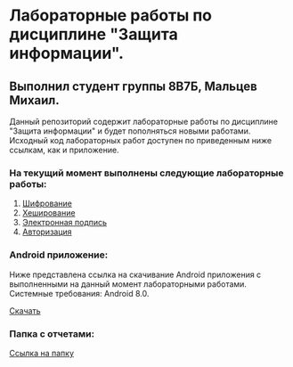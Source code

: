 # Лабораторные работы по дисциплине "Защита информации".
## Выполнил студент группы 8В7Б, Мальцев Михаил.

Данный репозиторий содержит лабораторные работы по дисциплине "Защита информации" и будет пополняться новыми работами. Исходный код лабораторных работ доступен по приведенным ниже ссылкам, как и приложение.

### На текущий момент выполнены следующие лабораторные работы:
1. [Шифрование](https://github.com/kane2033/DataProtection/tree/master/app/src/main/java/ru/tpu/dataprotection/encoder)
2. [Хеширование](https://github.com/kane2033/DataProtection/tree/master/app/src/main/java/ru/tpu/dataprotection/hash)
3. [Электронная подпись](https://github.com/kane2033/DataProtection/tree/v1.4/app/src/main/java/ru/tpu/dataprotection/signature)
4. [Авторизация](https://github.com/kane2033/DataProtection/tree/v1.4/app/src/main/java/ru/tpu/dataprotection/auth)

### Android приложение:
Ниже представлена ссылка на скачивание Android приложения с выполненными на данный момент лабораторными работами.
Системные требования: Android 8.0.

[Скачать](https://github.com/kane2033/DataProtection/releases/download/v1.4/data-protection.apk)

### Папка с отчетами:
[Ссылка на папку](https://github.com/kane2033/DataProtection/tree/master/%D0%9E%D1%82%D1%87%D0%B5%D1%82%D1%8B)
